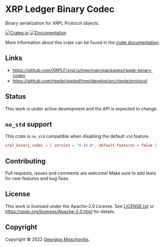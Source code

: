 # XRP Ledger Binary Codec

Binary serialization for XRPL Protocol objects.

[![Crates.io](https://img.shields.io/crates/v/xrpl_binary_codec)](https://crates.io/crates/xrpl_binary_codec)
[![Documentation](https://docs.rs/xrpl_binary_codec/badge.svg)](https://docs.rs/xrpl_binary_codec)

More information about this crate can be found in the [crate documentation][docs].

## Links

- https://github.com/XRPLF/xrpl.js/tree/main/packages/ripple-binary-codec
- https://github.com/ripple/rippled/tree/develop/src/ripple/protocol

## Status

This work is under active development and the API is expected to change.

## `no_std` support

This crate is `no_std` compatible when disabling the default `std` feature.

```toml
xrpl_binary_codec = { version = "0.16.0", default-features = false }
```

## Contributing

Pull requests, issues and comments are welcome! Make sure to add tests for new features and bug fixes.

## License

This work is licensed under the Apache-2.0 License. See [LICENSE.txt](LICENSE.txt) or <https://spdx.org/licenses/Apache-2.0.html> for details.

## Copyright

Copyright © 2022 [Georgios Moschovitis](https://gmosx.ninja).

[docs]: https://docs.rs/xrpl_binary_codec